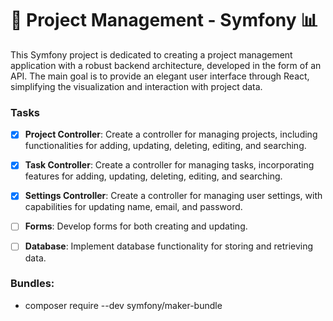 # 🚀 Project Management - Symfony 📊

This Symfony project is dedicated to creating a project management application with a robust backend architecture, developed in the form of an API. The main goal is to provide an elegant user interface through React, simplifying the visualization and interaction with project data.

### Tasks

- [x] **Project Controller**: Create a controller for managing projects, including functionalities for adding, updating, deleting, editing, and searching.
- [x] **Task Controller**: Create a controller for managing tasks, incorporating features for adding, updating, deleting, editing, and searching.
- [x] **Settings Controller**: Create a controller for managing user settings, with capabilities for updating name, email, and password.
- [ ] **Forms**: Develop forms for both creating and updating.
- [ ] **Database**: Implement database functionality for storing and retrieving data.


### Bundles:

- composer require --dev symfony/maker-bundle
